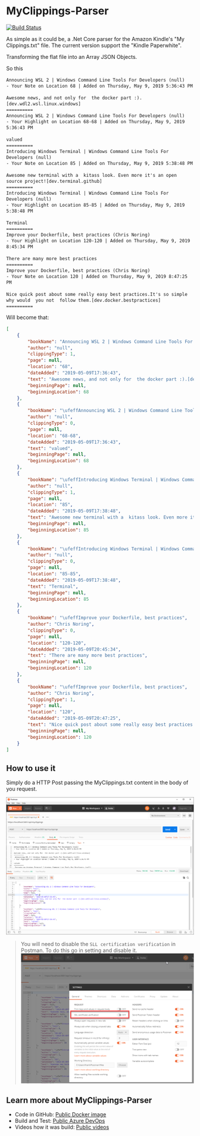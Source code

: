 # MyClippings-Parser

[![Build Status](https://dev.azure.com/cloud5mins/MyClippings-Parser/_apis/build/status/FBoucher.MyClippings-Parser?branchName=master)](https://dev.azure.com/cloud5mins/MyClippings-Parser/_build/latest?definitionId=19&branchName=master)

As simple as it could be, a .Net Core parser for the Amazon Kindle's "My Clippings.txt" file. The current version support the "Kindle Paperwhite".

Transforming the flat file into an Array JSON Objects.

So this

```
Announcing WSL 2 | Windows Command Line Tools For Developers (null)
- Your Note on Location 68 | Added on Thursday, May 9, 2019 5:36:43 PM

Awesome news, and not only for  the docker part :).[dev.wdl2.wsl.linux.windows]
==========
﻿Announcing WSL 2 | Windows Command Line Tools For Developers (null)
- Your Highlight on Location 68-68 | Added on Thursday, May 9, 2019 5:36:43 PM

valued
==========
﻿Introducing Windows Terminal | Windows Command Line Tools For Developers (null)
- Your Note on Location 85 | Added on Thursday, May 9, 2019 5:38:48 PM

Awesome new terminal with a  kitass look. Even more it's an open source project![dev.terminal.github]
==========
﻿Introducing Windows Terminal | Windows Command Line Tools For Developers (null)
- Your Highlight on Location 85-85 | Added on Thursday, May 9, 2019 5:38:48 PM

Terminal
==========
﻿Improve your Dockerfile, best practices (Chris Noring)
- Your Highlight on Location 120-120 | Added on Thursday, May 9, 2019 8:45:34 PM

There are many more best practices
==========
﻿Improve your Dockerfile, best practices (Chris Noring)
- Your Note on Location 120 | Added on Thursday, May 9, 2019 8:47:25 PM

Nice quick post about some really easy best practices.It's so simple why would  you not  follow them.[dev.docker.bestpractices]
==========
```

Will become that:

```json
[
    {
        "bookName": "Announcing WSL 2 | Windows Command Line Tools For Developers",
        "author": "null",
        "clippingType": 1,
        "page": null,
        "location": "68",
        "dateAdded": "2019-05-09T17:36:43",
        "text": "Awesome news, and not only for  the docker part :).[dev.wdl2.wsl.linux.windows]",
        "beginningPage": null,
        "beginningLocation": 68
    },
    {
        "bookName": "\ufeffAnnouncing WSL 2 | Windows Command Line Tools For Developers",
        "author": "null",
        "clippingType": 0,
        "page": null,
        "location": "68-68",
        "dateAdded": "2019-05-09T17:36:43",
        "text": "valued",
        "beginningPage": null,
        "beginningLocation": 68
    },
    {
        "bookName": "\ufeffIntroducing Windows Terminal | Windows Command Line Tools For Developers",
        "author": "null",
        "clippingType": 1,
        "page": null,
        "location": "85",
        "dateAdded": "2019-05-09T17:38:48",
        "text": "Awesome new terminal with a  kitass look. Even more it's an open source project![dev.terminal.github]",
        "beginningPage": null,
        "beginningLocation": 85
    },
    {
        "bookName": "\ufeffIntroducing Windows Terminal | Windows Command Line Tools For Developers",
        "author": "null",
        "clippingType": 0,
        "page": null,
        "location": "85-85",
        "dateAdded": "2019-05-09T17:38:48",
        "text": "Terminal",
        "beginningPage": null,
        "beginningLocation": 85
    },
    {
        "bookName": "\ufeffImprove your Dockerfile, best practices",
        "author": "Chris Noring",
        "clippingType": 0,
        "page": null,
        "location": "120-120",
        "dateAdded": "2019-05-09T20:45:34",
        "text": "There are many more best practices",
        "beginningPage": null,
        "beginningLocation": 120
    },
    {
        "bookName": "\ufeffImprove your Dockerfile, best practices",
        "author": "Chris Noring",
        "clippingType": 1,
        "page": null,
        "location": "120",
        "dateAdded": "2019-05-09T20:47:25",
        "text": "Nice quick post about some really easy best practices.It's so simple why would  you not  follow them.[dev.docker.bestpractices]",
        "beginningPage": null,
        "beginningLocation": 120
    }
]
```


## How to use it

Simply do a HTTP Post passing the MyClippings.txt content in the body of you request.

![Simple request with postman](medias/Postman.png)

> You will need to disable the `SLL certification verification` in Postman. To do this go in setting and disable it. ![SLL certification verification](medias/disableSSLPostman.png)


## Learn more about MyClippings-Parser

- Code in GitHub: [Public Docker image](https://hub.docker.com/r/fboucher/myclippings-parser)
- Build and Test: [Public Azure DevOps](https://dev.azure.com/cloud5mins/MyClippings-Parser)
- Videos how it was build: [Public videos](https://github.com/FBoucher/stream-projects#myclippings-parser)
